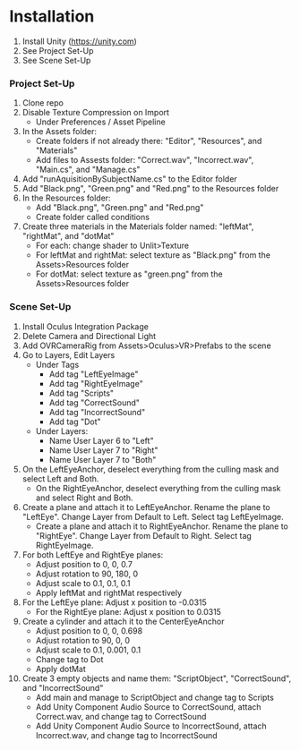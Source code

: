 # Installation 

1. Install Unity (https://unity.com)
2. See Project Set-Up
3. See Scene Set-Up

### Project Set-Up

1. Clone repo
2. Disable Texture Compression on Import
	* Under Preferences / Asset Pipeline
3. In the Assets folder:
	* Create folders if not already there: "Editor", "Resources", and "Materials"
	* Add files to Assests folder: "Correct.wav", "Incorrect.wav", "Main.cs", and "Manage.cs"
4. Add "runAquisitionBySubjectName.cs" to the Editor folder
5. Add "Black.png", "Green.png" and "Red.png" to the Resources folder
5. In the Resources folder:
	* Add "Black.png", "Green.png" and "Red.png"
	* Create folder called conditions
6. Create three materials in the Materials folder named: "leftMat", "rightMat", and "dotMat"
	* For each: change shader to Unlit>Texture
	* For leftMat and rightMat: select texture as "Black.png" from the Assets>Resources folder
	* For dotMat: select texture as "green.png" from the Assets>Resources folder
  
### Scene Set-Up

1. Install Oculus Integration Package
2. Delete Camera and Directional Light
3. Add OVRCameraRig from Assets>Oculus>VR>Prefabs to the scene
4. Go to Layers, Edit Layers
	* Under Tags
		* Add tag "LeftEyeImage"
		* Add tag "RightEyeImage"
		* Add tag "Scripts"
		* Add tag "CorrectSound"
		* Add tag "IncorrectSound"
		* Add tag "Dot"
	* Under Layers:
		* Name User Layer 6 to "Left"
		* Name User Layer 7 to "Right"
		* Name User Layer 7 to "Both"
5. On the LeftEyeAnchor, deselect everything from the culling mask and select Left and Both.
	* On the RightEyeAnchor, deselect everything from the culling mask and select Right and Both.
6. Create a plane and attach it to LeftEyeAnchor. Rename the plane to "LeftEye". Change Layer from Default to Left. Select tag LeftEyeImage.
 	* Create a plane and attach it to RightEyeAnchor. Rename the plane to "RightEye". Change Layer from Default to Right. Select tag RightEyeImage.
7. For both LeftEye and RightEye planes:
	* Adjust position to 0, 0, 0.7
	* Adjust rotation to 90, 180, 0
	* Adjust scale to 0.1, 0.1, 0.1
	* Apply leftMat and rightMat respectively
8. For the LeftEye plane: Adjust x position to -0.0315
	* For the RightEye plane: Adjust x position to 0.0315
9. Create a cylinder and attach it to the CenterEyeAnchor
	* Adjust position to 0, 0, 0.698
	* Adjust rotation to 90, 0, 0
	* Adjust scale to 0.1, 0.001, 0.1
	* Change tag to Dot
	* Apply dotMat
10. Create 3 empty objects and name them: "ScriptObject", "CorrectSound", and "IncorrectSound"
	* Add main and manage to ScriptObject and change tag to Scripts
	* Add Unity Component Audio Source to CorrectSound, attach Correct.wav, and change tag to CorrectSound
	* Add Unity Component Audio Source to IncorrectSound, attach Incorrect.wav, and change tag to IncorrectSound
